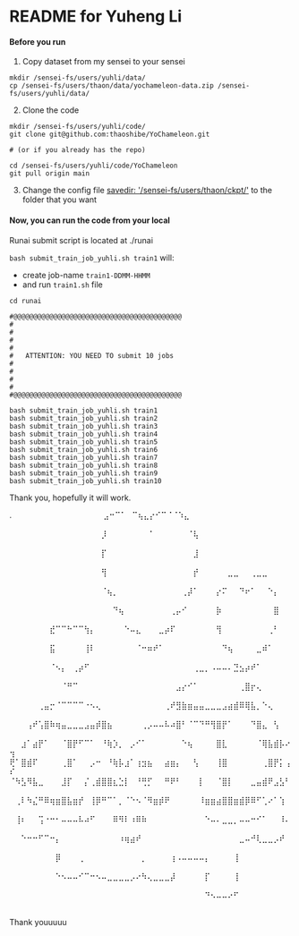 # README for Yuheng Li

#### Before you run

1. Copy dataset from my sensei to your sensei

```
mkdir /sensei-fs/users/yuhli/data/
cp /sensei-fs/users/thaon/data/yochameleon-data.zip /sensei-fs/users/yuhli/data/
```

2. Clone the code

```
mkdir /sensei-fs/users/yuhli/code/
git clone git@github.com:thaoshibe/YoChameleon.git

# (or if you already has the repo)

cd /sensei-fs/users/yuhli/code/YoChameleon
git pull origin main
```

3. Change the config file [savedir: '/sensei-fs/users/thaon/ckpt/'](https://github.com/thaoshibe/YoChameleon/blob/main/config/selfprompting.yaml#L26) to the folder that you want


#### Now, you can run the code from your local

Runai submit script is located at ./runai

`bash submit_train_job_yuhli.sh train1` will:
- create job-name `train1-DDMM-HHMM`
- and run `train1.sh` file


```
cd runai

#@@@@@@@@@@@@@@@@@@@@@@@@@@@@@@@@@@@@@@@@@@
#
#   
#   
#   
#   ATTENTION: YOU NEED TO submit 10 jobs
#   
#   
#   
#
#@@@@@@@@@@@@@@@@@@@@@@@@@@@@@@@@@@@@@@@@@@

bash submit_train_job_yuhli.sh train1
bash submit_train_job_yuhli.sh train2
bash submit_train_job_yuhli.sh train3
bash submit_train_job_yuhli.sh train4
bash submit_train_job_yuhli.sh train5
bash submit_train_job_yuhli.sh train6
bash submit_train_job_yuhli.sh train7
bash submit_train_job_yuhli.sh train8
bash submit_train_job_yuhli.sh train9
bash submit_train_job_yuhli.sh train10
```

Thank you, hopefully it will work. 

.⠀⠀⠀⠀⠀⠀⠀⠀⠀⠀⠀⠀⠀⠀⠀⠀⣠⠒⠉⠁⠀⠉⢦⣄⡔⠊⠉⠈⠈⠱⣄⠀⠀⠀⠀⠀⠀⠀⠀⠀⠀⠀⠀⠀⠀⠀⠀⠀⠀
⠀⠀⠀⠀⠀⠀⠀⠀⠀⠀⠀⠀⠀⠀⠀⠀⡸⠀⠀⠀⠀⠀⠀⠀⠈⠀⠀⠀⠀⠀⠀⠈⢧⠀⠀⠀⠀⠀⠀⠀⠀⠀⠀⠀⠀⠀⠀⠀⠀⠀
⠀⠀⠀⠀⠀⠀⠀⠀⠀⠀⠀⠀⠀⠀⠀⠀⡏⠀⠀⠀⠀⠀⠀⠀⠀⠀⠀⠀⠀⠀⠀⠀⣸⠀⠀⠀⠀⠀⠀⠀⠀⠀⠀⠀⠀⠀⠀⠀⠀⠀
⠀⠀⠀⠀⠀⠀⠀⠀⠀⠀⠀⠀⠀⠀⠀⠀⢻⠀⠀⠀⠀⠀⠀⠀⠀⠀⠀⠀⠀⠀⠀⠀⡞⠀⠀⠀⠀⠀⣀⣀⠀⠀⢀⣀⣀⠀⠀⠀⠀⠀
⠀⠀⠀⠀⠀⠀⠀⠀⠀⠀⠀⠀⠀⠀⠀⠀⠈⢦⡀⠀⠀⠀⠀⠀⠀⠀⠀⠀⠀⠀⢀⡼⠁⠀⠀⠀⡔⠍⠀⠀⠙⠖⠁⠀⠀⠑⡄⠀⠀⠀
⠀⠀⠀⠀⠀⠀⠀⠀⠀⠀⠀⠀⠀⠀⠀⠀⠀⠀⠙⢦⠀⠀⠀⠀⠀⠀⠀⠀⢀⡤⠊⠀⠀⠀⠀⠀⡷⠀⠀⠀⠀⠀⠀⠀⠀⠀⣿⠀⠀⠀
⠀⠀⠀⠀⠀⠀⠀⣞⠉⠉⠓⠉⠉⢳⡄⠀⠀⠀⠀⠀⠑⠤⣄⠀⠀⠀⣀⡴⠏⠀⠀⠀⠀⠀⠀⠀⢻⠀⠀⠀⠀⠀⠀⠀⠀⢀⠃⠀⠀⠀
⠀⠀⠀⠀⠀⠀⠀⣯⠀⠀⠀⠀⠀⢸⠇⠀⠀⠀⠀⠀⠀⠀⠈⠒⠶⠞⠁⠀⠀⠀⠀⠀⠀⠀⠀⠀⠀⠙⢦⠀⠀⠀⠀⣀⠾⠁⠀⠀⠀⠀
⠀⠀⠀⠀⠀⠀⠀⠈⠢⡄⠀⢀⡴⠋⠀⠀⠀⠀⠀⠀⠀⠀⠀⠀⠀⠀⠀⠀⠀⠀⠀⠀⢀⣀⡀⠠⠤⠤⠄⣙⣢⡴⠞⠁⠀⠀⠀⠀⠀⠀
⠀⠀⠀⠀⠀⠀⠀⠀⠀⠈⠛⠉⠀⠀⠀⠀⠀⠀⠀⠀⠀⠀⠀⠀⠀⠀⠀⠀⠀⣠⡔⠊⠁⠀⠀⠀⠀⠀⠀⠀⢀⣿⡖⢄⠀⠀⠀⠀⠀⠀
⠀⠀⠀⠀⠀⢀⣤⡒⠈⠉⠉⠉⠉⠐⠢⢄⠀⠀⠀⠀⠀⠀⠀⠀⠀⠀⠀⢀⠞⣻⣷⣶⣤⣤⣀⣀⣀⣠⣴⣾⠿⢿⣧⡀⠑⢄⠀⠀⠀⠀
⠀⠀⠀⢠⠞⢡⣿⠷⢶⣤⣀⣀⣀⣠⣤⡾⣿⣦⠀⠀⠀⠀⠀⢀⡠⠤⠤⠧⠴⣿⠃⠈⠉⠙⠛⢻⣿⡟⠁⠀⠀⠀⠙⣿⣄⠀⢣⠀⠀⠀
⠀⠀⣰⠁⣴⡟⠁⠀⠀⠈⣿⡟⠋⠉⠁⠀⠘⢷⡱⡀⠀⡠⠊⠁⠀⠀⠀⠀⠀⠀⠑⢦⠀⠀⠀⠀⣿⣇⠀⠀⠀⠀⠀⠈⢿⣧⣾⡧⠔⢲
⢟⠁⣿⣾⠏⠀⠀⠀⠀⢀⣿⠁⠀⠀⡠⠒⠀⠘⢷⡧⣰⠁⢰⣲⣦⠀⠀⣴⣶⡄⠀⠀⢣⠀⠀⠀⢸⣿⠀⠀⠀⠀⠀⠀⢀⣿⡟⡅⢠⠎
⠈⠳⣣⠻⣧⣀⠀⠀⠀⣸⡏⠀⠀⡌⢀⣾⣿⣿⣆⣑⡇⠀⠘⢛⡋⠀⠀⠛⠟⠃⠀⠀⠀⡇⠀⠀⠈⣿⡇⠀⠀⠀⣀⣤⣾⠟⣠⣣⠃⠀
⠀⢀⠇⠳⣌⠛⠿⢶⣶⣿⣧⣶⡞⠀⢸⡿⠛⠉⠁⡀⠈⠑⠢⠈⠻⣶⡾⠟⠀⠀⠀⠀⠀⠸⣶⣶⣴⣿⣿⣶⣾⡿⠿⠋⢁⠔⠁⢱⠀⠀
⠀⢸⠆⠀⠀⢩⠐⠒⠂⠤⠤⠤⠧⠴⠋⠀⠀⠀⠿⠻⠇⠰⠿⠷⠀⠀⠀⠀⠀⠀⠀⠀⠀⠀⠑⠤⠄⣀⣀⡀⠤⠤⠒⠊⠁⠀⠀⠸⠄⠀
⠀⠀⠑⠒⠒⠋⠉⠒⡄⠀⠀⠀⠀⠀⠀⠀⠀⠀⠀⠰⢶⣴⠞⠀⠀⠀⠀⠀⠀⠀⠀⠀⠀⠀⠀⠀⠀⠀⠀⠀⣀⠤⠚⢇⣀⣀⡠⠞⠀⠀
⠀⠀⠀⠀⠀⠀⠀⠀⡿⠀⠀⠀⢀⠀⠀⠀⠀⠀⠀⠀⠀⠀⠀⡀⠀⠀⠀⠀⢰⠠⠤⠤⠤⠤⡄⠀⠀⠀⠀⢸⠀⠀⠀⠀⠀⠀⠀⠀⠀⠀
⠀⠀⠀⠀⠀⠀⠀⠀⠑⠢⠤⠤⠊⠉⠒⠢⠤⣀⣀⣀⣀⡠⠔⠳⢄⣀⣀⣀⡼⠀⠀⠀⠀⠀⡏⠀⠀⠀⠀⢸⠀⠀⠀⠀⠀⠀⠀⠀⠀⠀
⠀⠀⠀⠀⠀⠀⠀⠀⠀⠀⠀⠀⠀⠀⠀⠀⠀⠀⠀⠀⠀⠀⠀⠀⠀⠀⠀⠀⠀⠀⠀⠀⠀⠀⠙⠢⠤⠤⠔⠋⠀⠀⠀⠀⠀⠀⠀⠀⠀⠀

Thank youuuuu